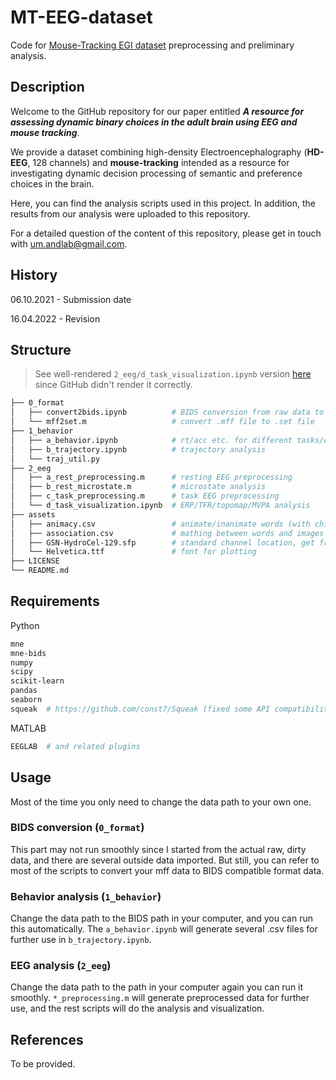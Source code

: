 # MT-EEG-dataset

Code for [Mouse-Tracking EGI dataset](https://openneuro.org/datasets/ds003766) preprocessing and preliminary analysis.

## Description

Welcome to the GitHub repository for our paper entitled ***A resource for assessing dynamic binary choices in the adult brain using EEG and mouse tracking***.

We provide a dataset combining high-density Electroencephalography (**HD-EEG**, 128 channels) and **mouse-tracking** intended as a resource for investigating dynamic decision processing of semantic and preference choices in the brain.

Here, you can find the analysis scripts used in this project. In addition, the results from our analysis were uploaded to this repository.

For a detailed question of the content of this repository, please get in touch with um.andlab@gmail.com.

## History

06.10.2021 - Submission date

16.04.2022 - Revision

## Structure

> See well-rendered `2_eeg/d_task_visualization.ipynb` version [here](https://nbviewer.org/github/andlab-um/MT-EEG-dataset/blob/main/2_eeg/d_task_visualization.ipynb) since GitHub didn't render it correctly.

```bash
├── 0_format
│   ├── convert2bids.ipynb          # BIDS conversion from raw data to BIDS
│   └── mff2set.m                   # convert .mff file to .set file
├── 1_behavior
│   ├── a_behavior.ipynb            # rt/acc etc. for different tasks/conditions
│   ├── b_trajectory.ipynb          # trajectory analysis
│   └── traj_util.py
├── 2_eeg
│   ├── a_rest_preprocessing.m      # resting EEG preprocessing
│   ├── b_rest_microstate.m         # microstate analysis
│   ├── c_task_preprocessing.m      # task EEG preprocessing
│   └── d_task_visualization.ipynb  # ERP/TFR/topomap/MVPA analysis
├── assets
│   ├── animacy.csv                 # animate/inanimate words (with chinese and corresponding english version)
│   ├── association.csv             # mathing between words and images
│   ├── GSN-HydroCel-129.sfp        # standard channel location, get from MNE
│   └── Helvetica.ttf               # font for plotting
├── LICENSE
└── README.md
```

## Requirements

Python

```bash
mne
mne-bids
numpy
scipy
scikit-learn
pandas
seaborn
squeak  # https://github.com/const7/Squeak (fixed some API compatibility issues and adapted some functions)
```

MATLAB

```bash
EEGLAB  # and related plugins
```

## Usage

Most of the time you only need to change the data path to your own one.

### BIDS conversion (`0_format`)

This part may not run smoothly since I started from the actual raw, dirty data, and there are several outside data imported. But still, you can refer to most of the scripts to convert your mff data to BIDS compatible format data.

### Behavior analysis (`1_behavior`)

Change the data path to the BIDS path in your computer, and you can run this automatically. The `a_behavior.ipynb` will generate several .csv files for further use in `b_trajectory.ipynb`.

### EEG analysis (`2_eeg`)

Change the data path to the path in your computer again you can run it smoothly. `*_preprocessing.m` will generate preprocessed data for further use, and the rest scripts will do the analysis and visualization.

## References

To be provided.
